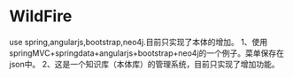# WildFire
use spring,angularjs,bootstrap,neo4j.目前只实现了本体的增加。
1、使用springMVC+springdata+angularjs+bootstrap+neo4j的一个例子。菜单保存在json中。
2、这是一个知识库（本体库）的管理系统，目前只实现了增加功能。
